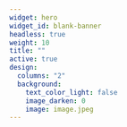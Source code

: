 ```yaml
---
widget: hero
widget_id: blank-banner
headless: true
weight: 10
title: ""
active: true
design:
  columns: "2"
  background:
    text_color_light: false
    image_darken: 0
    image: image.jpeg
---
```

